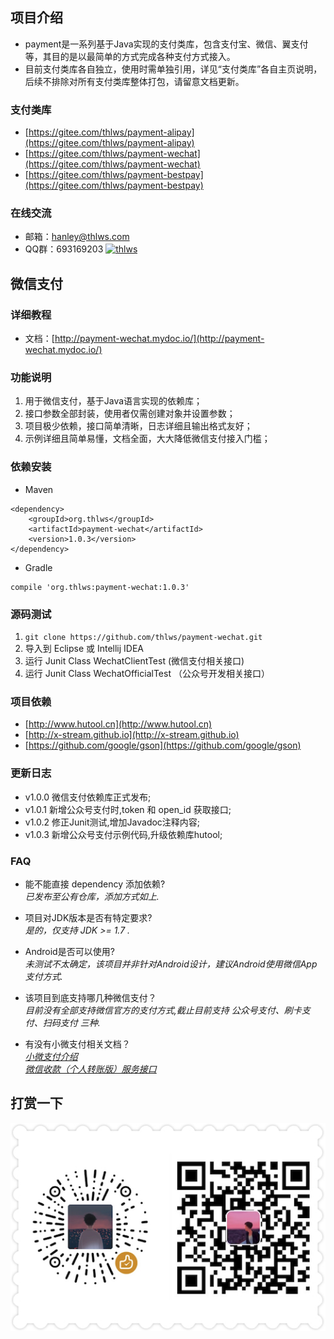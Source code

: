 ## 项目介绍
- payment是一系列基于Java实现的支付类库，包含支付宝、微信、翼支付等，其目的是以最简单的方式完成各种支付方式接入。
- 目前支付类库各自独立，使用时需单独引用，详见“支付类库”各自主页说明，后续不排除对所有支付类库整体打包，请留意文档更新。

### 支付类库
- [https://gitee.com/thlws/payment-alipay](https://gitee.com/thlws/payment-alipay)
- [https://gitee.com/thlws/payment-wechat](https://gitee.com/thlws/payment-wechat)
- [https://gitee.com/thlws/payment-bestpay](https://gitee.com/thlws/payment-bestpay)   

### 在线交流
- 邮箱：hanley@thlws.com   
- QQ群：693169203  <a target="_blank" href="//shang.qq.com/wpa/qunwpa?idkey=521df1fba7ef96db15c898e48feb26b6a82f6c2a60612154181b301febb30494"><img border="0" src="//pub.idqqimg.com/wpa/images/group.png" alt="thlws" title="thlws"></a>


## 微信支付
### 详细教程
- 文档：[http://payment-wechat.mydoc.io/](http://payment-wechat.mydoc.io/)   


### 功能说明
1. 用于微信支付，基于Java语言实现的依赖库；
2. 接口参数全部封装，使用者仅需创建对象并设置参数；
3. 项目极少依赖，接口简单清晰，日志详细且输出格式友好；
4. 示例详细且简单易懂，文档全面，大大降低微信支付接入门槛；

### 依赖安装
- Maven
```
<dependency>
    <groupId>org.thlws</groupId>
    <artifactId>payment-wechat</artifactId>
    <version>1.0.3</version>
</dependency>
```
- Gradle
```
compile 'org.thlws:payment-wechat:1.0.3'
```

### 源码测试
1. ```git clone https://github.com/thlws/payment-wechat.git```
2. 导入到 Eclipse 或 Intellij IDEA
3. 运行 Junit Class WechatClientTest (微信支付相关接口)
4. 运行 Junit Class WechatOfficialTest （公众号开发相关接口）

### 项目依赖
- [http://www.hutool.cn](http://www.hutool.cn)
- [http://x-stream.github.io](http://x-stream.github.io)
- [https://github.com/google/gson](https://github.com/google/gson)

### 更新日志
- v1.0.0 微信支付依赖库正式发布;
- v1.0.1 新增公众号支付时,token 和 open_id 获取接口;
- v1.0.2 修正Junit测试,增加Javadoc注释内容;
- v1.0.3 新增公众号支付示例代码,升级依赖库hutool;

### FAQ
- 能不能直接 dependency 添加依赖?<br>
_已发布至公有仓库，添加方式如上._

- 项目对JDK版本是否有特定要求?<br>
_是的，仅支持 JDK >= 1.7 ._

- Android是否可以使用?<br>
_未测试不太确定，该项目并非针对Android设计，建议Android使用微信App支付方式._

- 该项目到底支持哪几种微信支付？<br>
_目前没有全部支持微信官方的支付方式,截止目前支持 公众号支付、刷卡支付、扫码支付 三种._

- 有没有小微支付相关文档？<br>
_[小微支付介绍](https://gitee.com/thlws/payment-wechat/raw/master/docs/%E5%B0%8F%E5%BE%AE%E6%94%AF%E4%BB%98%E4%BB%8B%E7%BB%8D-wechat%20micro%20pay_1475134908_3aO.pdf)_ <br>
_[微信收款（个人转账版）服务接口](https://gitee.com/thlws/payment-wechat/raw/master/docs/%E5%BE%AE%E4%BF%A1%E6%94%B6%E6%AC%BE%EF%BC%88%E4%B8%AA%E4%BA%BA%E8%BD%AC%E8%B4%A6%E7%89%88%EF%BC%89%E6%9C%8D%E5%8A%A1%E6%8E%A5%E5%8F%A3%E6%96%87%E6%A1%A3-20170222.pdf)_


## 打赏一下
![](imgs/award.jpg)
